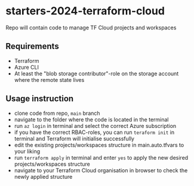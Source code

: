 # starters-2024-terraform-cloud
Repo will contain code to manage TF Cloud projects and workspaces

## Requirements

- Terraform
- Azure CLI
- At least the "blob storage contributor"-role on the storage account where the remote state lives

## Usage instruction

- clone code from repo, `main` branch
- navigate to the folder where the code is located in the terminal
- run `az login` in terminal and select the correct Azure subscription
- if you have the correct RBAC-roles, you can run `teraform init` in terminal and Terraform will initialise successfully
- edit the existing projects/workspaces structure in main.auto.tfvars to your liking
- run `terraform apply` in terminal and enter `yes` to apply the new desired projects/workspaces structure
- navigate to your Terraform Cloud organisation in browser to check the newly applied structure